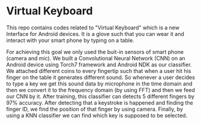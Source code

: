 # Virtual Keyboard

This repo contains codes related to "Virtual Keyboard" which is a new Interface for Android devices. It is a glove such that you can wear it and interact with your smart phone by typing on a table.

For achieving this goal we only used the buit-in sensors of smart phone (camera and mic). We built a Convolutional Neural Network (CNN) on an Android device using Torch7 framework and Android NDK as our classifier. We attached different coins to every fingertip such that when a user hit his finger on the table it generates different sound. So whenever a user decides to type a key we get this sound data by microphone in the time domain and then we convert it to the frequency domain (by using FFT) and then we feed our CNN by it. After training, this classifier can detects 5 different fingers by 97% accuracy. After detecting that a keystroke is happened and finding the finger ID, we find the position of that finger by using camera. Finally, by using a KNN classifier we can find which key is supposed to be selected.
